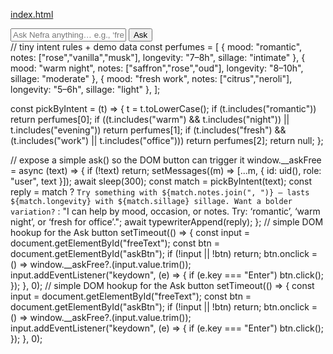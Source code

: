 [index.html](https://github.com/user-attachments/files/22607933/index.html)
<!DOCTYPE html>
<html lang="en">
<head>
  <meta charset="UTF-8" />
  <meta name="viewport" content="width=device-width, initial-scale=1.0"/>
  <title>Nefra — AI Perfume Muse (Prototype)</title>
  <!-- Tailwind (CDN) -->
  <script src="https://cdn.tailwindcss.com"></script>
  <!-- React 18 UMD + Babel -->
  <script crossorigin src="https://unpkg.com/react@18/umd/react.development.js"></script>
  <script crossorigin src="https://unpkg.com/react-dom@18/umd/react-dom.development.js"></script>
  <script src="https://unpkg.com/@babel/standalone/babel.min.js"></script>
</head>
<body class="bg-neutral-200">
  <div id="root"></div>

  <script type="text/babel">
    const { useEffect, useRef, useState } = React;

    // --- Pre-scripted demo dialogues (edit freely)
    const SCRIPTS = {
      romantic: {
        label: "Romantic Mood",
        turns: [
          {
            user: "I want something romantic.",
            nefra:
              "Romance often hides in rose and vanilla, softened by musk. This blend lasts 7–8 hours with an intimate sillage — close, personal, almost secretive. Would you like a bolder variation with stronger projection?",
          },
        ],
      },
      warmNight: {
        label: "Warm Night",
        turns: [
          {
            user: "I want something warm for the night.",
            nefra:
              "Imagine saffron at dusk melting into velvet rose, then oud that lingers for 8–10 hours. It projects with quiet strength — elegant, never overpowering. Want me to compare it with a lighter amber option?",
          },
        ],
      },
      freshWork: {
        label: "Fresh for Work",
        turns: [
          {
            user: "I need something fresh for the office.",
            nefra:
              "Citrus and neroli open like crisp morning air, lasting 5–6 hours with a subtle projection — professional without intrusion. Shall I suggest an alternative with stronger staying power?",
          },
        ],
      },
      discontinued: {
        label: "Discontinued Alternative",
        turns: [
          {
            user: "I miss my Tom Ford Plum Japonais, but it’s discontinued.",
            nefra:
              "Plum Japonais was opulent — plum, cinnamon and amber, ~8–10 hours. A close alternative is Serge Lutens Fille en Aiguilles: spicy‑plum warmth with ~7–8 hours. Want two more options in this style available in Germany?",
          },
        ],
      },
    };

    // --- Helpers
    const uid = () => Math.random().toString(36).slice(2);

    function Bubble({ role, text }) {
      const isUser = role === "user";
      return (
        <div className={"w-full flex " + (isUser ? "justify-end" : "justify-start")}>
          <div
            className={
              "max-w-[80%] rounded-2xl px-4 py-3 shadow " +
              (isUser
                ? "bg-gray-900 text-white rounded-br-md"
                : "bg-white text-gray-900 border border-gray-200 rounded-bl-md")
            }
          >
            <p className="leading-relaxed">{text}</p>
            <div className="mt-1 text-[10px] opacity-60 text-right">
              {isUser ? "You" : "Nefra"}
            </div>
          </div>
        </div>
      );
    }

    function NefraPrototype() {
      const [messages, setMessages] = useState([
        { id: uid(), role: "nefra", text: "Hello, I’m Nefra — your AI perfume muse. Tap a scenario below and I’ll guide you." },
      ]);
      const [isPlaying, setIsPlaying] = useState(false);
      const logRef = useRef(null);

      // Auto-scroll on new messages
      useEffect(() => {
        if (logRef.current) {
          logRef.current.scrollTo({ top: logRef.current.scrollHeight, behavior: "smooth" });
        }
      }, [messages]);

      const sleep = (ms) => new Promise((r) => setTimeout(r, ms));

      const typewriterAppend = async (full) => {
        const id = uid();
        let current = "";
        setMessages((m) => [...m, { id, role: "nefra", text: current }]);
        for (const ch of full) {
          current += ch;
          setMessages((m) => m.map((msg) => (msg.id === id ? { ...msg, text: current } : msg)));
          await sleep(10);
        }
      };

      const playScript = async (key) => {
        if (isPlaying) return;
        setIsPlaying(true);
        const seq = SCRIPTS[key].turns;
        for (const t of seq) {
          setMessages((m) => [...m, { id: uid(), role: "user", text: t.user }]);
          await sleep(400);
          await typewriterAppend(t.nefra);
          await sleep(300);
        }
        setIsPlaying(false);
      };

      const reset = () => {
        setMessages([{ id: uid(), role: "nefra", text: "Hello, I’m Nefra — your AI perfume muse. Tap a scenario below and I’ll guide you." }]);
      };

      return (
        <div className="min-h-screen w-full bg-gradient-to-b from-neutral-100 to-neutral-200 p-6">
          <div className="mx-auto max-w-3xl">
            {/* Header */}
            <div className="mb-4 flex items-center justify-between">
              <div className="flex items-center gap-3">
                <div className="h-10 w-10 rounded-2xl bg-gray-900 text-white grid place-items-center font-semibold">N</div>
                <div>
                  <h1 className="text-xl font-semibold">Nefra — AI Perfume Muse</h1>
                  <p className="text-sm text-gray-600">Clickable prototype with four demo dialogues</p>
                </div>
              </div>
              <button onClick={reset} className="px-3 py-2 rounded-xl bg-white border border-gray-200 text-sm shadow hover:shadow-md">Reset</button>
            </div>

            {/* Chat Card */}
            <div className="rounded-2xl bg-white shadow-lg border border-gray-200 overflow-hidden">
              <div ref={logRef} className="h-[56vh] overflow-y-auto p-4 space-y-3 bg-white">
                {messages.map((m) => (
                  <Bubble key={m.id} role={m.role} text={m.text} />
                ))}
              </div>

              {/* Controls */}
              <div className="border-t border-gray-200 p-4">
                <div className="grid grid-cols-2 md:grid-cols-4 gap-2">
                  {Object.entries(SCRIPTS).map(([key, cfg]) => (
                    <button
                      key={key}
                      onClick={() => playScript(key)}
                      disabled={isPlaying}
                      className={
                        "rounded-xl px-3 py-2 text-sm shadow " +
                        (isPlaying ? "bg-gray-100 text-gray-400 border border-gray-200" : "bg-gray-900 text-white hover:shadow-md")
                      }
                    >
                      {cfg.label}
                    </button>
                  ))}
                </div>
                <div className="mt-3 text-xs text-gray-500">
                  Tip: Use this as a thesis demo. You can adapt copy, add products, or wire it to a real model later.
                </div>
              </div>
            </div>

            {/* How this can evolve */}
            <div className="mt-6 grid gap-3 md:grid-cols-3">
              <div className="rounded-2xl p-4 bg-white border border-gray-200 shadow">
                <h3 className="font-semibold mb-1">Phase 1 · Demo</h3>
                <p className="text-sm text-gray-600">Static scripted replies (this prototype). Show tone, pacing, and UX.</p>
              </div>
              <div className="rounded-2xl p-4 bg-white border border-gray-200 shadow">
                <h3 className="font-semibold mb-1">Phase 2 · Smart Rules</h3>
                <p className="text-sm text-gray-600">Add simple intent rules (mood/occasion/notes) + a small JSON of perfumes.</p>
              </div>
              <div className="rounded-2xl p-4 bg-white border border-gray-200 shadow">
                <h3 className="font-semibold mb-1">Phase 3 · Live Data</h3>
                <p className="text-sm text-gray-600">Connect to a real LLM + curated database (e.g., brand catalogue, longevity fields).</p>
              </div>
            </div>
          </div>
        </div>
      );
    }

    const root = ReactDOM.createRoot(document.getElementById("root"));
    root.render(<NefraPrototype />);
  </script>
</body>
</html>
<link rel="icon" href="data:image/svg+xml,%3Csvg xmlns='http://www.w3.org/2000/svg' viewBox='0 0 64 64'%3E%3Ccircle cx='32' cy='32' r='30' fill='%23000'/%3E%3Ctext x='32' y='40' text-anchor='middle' font-size='32' fill='white'%3EN%3C/text%3E%3C/svg%3E">
<meta property="og:title" content="Nefra — AI Perfume Muse">
<meta property="og:description" content="Clickable prototype with four demo dialogues.">
<meta property="og:type" content="website">
<body class="bg-neutral-200">
<body class="bg-gradient-to-b from-[#0b0b0c] to-[#161618]">
<div className="rounded-2xl bg-white shadow-lg border border-gray-200 overflow-hidden">
<div className="mt-3 flex gap-2">
  <input id="freeText" className="flex-1 border border-gray-300 rounded-xl px-3 py-2 text-sm"
         placeholder="Ask Nefra anything… e.g., ‘fresh for office’"/>
  <button id="askBtn" className="px-3 py-2 rounded-xl bg-gray-900 text-white text-sm">Ask</button>
</div>
// tiny intent rules + demo data
const perfumes = [
  { mood: "romantic",   notes: ["rose","vanilla","musk"], longevity: "7–8h",  sillage: "intimate" },
  { mood: "warm night", notes: ["saffron","rose","oud"],  longevity: "8–10h", sillage: "moderate" },
  { mood: "fresh work", notes: ["citrus","neroli"],       longevity: "5–6h",  sillage: "light" },
];

const pickByIntent = (t) => {
  t = t.toLowerCase();
  if (t.includes("romantic")) return perfumes[0];
  if ((t.includes("warm") && t.includes("night")) || t.includes("evening")) return perfumes[1];
  if (t.includes("fresh") && (t.includes("work") || t.includes("office"))) return perfumes[2];
  return null;
};

// expose a simple ask() so the DOM button can trigger it
window.__askFree = async (text) => {
  if (!text) return;
  setMessages((m) => [...m, { id: uid(), role: "user", text }]);
  await sleep(300);
  const match = pickByIntent(text);
  const reply = match
    ? `Try something with ${match.notes.join(", ")} — lasts ${match.longevity} with ${match.sillage} sillage. Want a bolder variation?`
    : "I can help by mood, occasion, or notes. Try: ‘romantic’, ‘warm night’, or ‘fresh for office’.";
  await typewriterAppend(reply);
};
// simple DOM hookup for the Ask button
setTimeout(() => {
  const input = document.getElementById("freeText");
  const btn = document.getElementById("askBtn");
  if (!input || !btn) return;
  btn.onclick = () => window.__askFree?.(input.value.trim());
  input.addEventListener("keydown", (e) => { if (e.key === "Enter") btn.click(); });
}, 0);
// simple DOM hookup for the Ask button
setTimeout(() => {
  const input = document.getElementById("freeText");
  const btn = document.getElementById("askBtn");
  if (!input || !btn) return;
  btn.onclick = () => window.__askFree?.(input.value.trim());
  input.addEventListener("keydown", (e) => { if (e.key === "Enter") btn.click(); });
}, 0);
